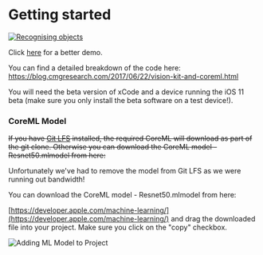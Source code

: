 # Getting started

[![Recognising objects](demo.gif)](https://www.youtube.com/watch?v=S33BNcnlxdU)

Click [here](https://www.youtube.com/watch?v=S33BNcnlxdU) for a better demo.

You can find a detailed breakdown of the code here: https://blog.cmgresearch.com/2017/06/22/vision-kit-and-coreml.html

You will need the beta version of xCode and a device running the iOS 11 beta (make sure you only install the beta software on a test device!).

### CoreML Model

~~If you have [Git LFS](https://git-lfs.github.com) installed, the required CoreML will download as part of the git clone. Otherwise you can download the CoreML model - Resnet50.mlmodel from here:~~

Unfortunately we've had to remove the model from Git LFS as we were running out bandwidth!

You can download the CoreML model - Resnet50.mlmodel from here:

[https://developer.apple.com/machine-learning/](https://developer.apple.com/machine-learning/) and drag the downloaded file into your project. Make sure you click on the "copy" checkbox.

![Adding ML Model to Project](AddingMLModel.gif)
